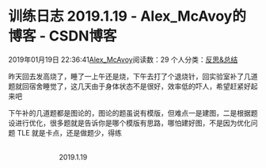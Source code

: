 # 训练日志 2019.1.19 - Alex_McAvoy的博客 - CSDN博客





2019年01月19日 22:36:41[Alex_McAvoy](https://me.csdn.net/u011815404)阅读数：29
个人分类：[反思&总结](https://blog.csdn.net/u011815404/article/category/7890816)









昨天回去发高烧了，睡了一上午还是烧，下午去打了个退烧针，回实验室补了几道题就回宿舍睡觉了，这几天由于身体状态不是很好，效率低的吓人，希望赶紧好起来吧

下午补的几道题都是图论的，图论的题虽说有模版，但难点一是建图，二是根据题设进行优化，很多题就是告诉你是哪个模版有思路，哪怕建好图，不是因为优化问题 TLE 就是卡点，还是做题少，得练 

                                                                                                                                                          2019.1.19



